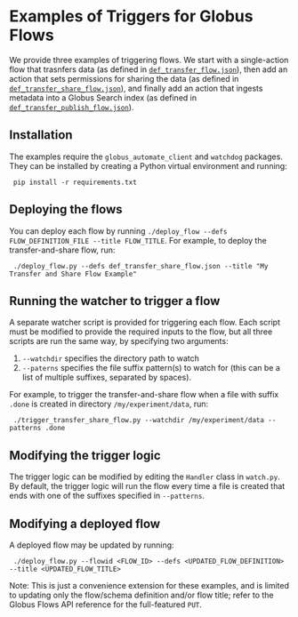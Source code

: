 # Examples of Triggers for Globus Flows

We provide three examples of triggering flows. We start with a single-action flow that trasnfers data (as defined in [`def_transfer_flow.json`](https://github.com/globus/globus-flows-trigger-examples/blob/main/def_transfer_flow.json)), then add an action that sets permissions for sharing the data (as defined in [`def_transfer_share_flow.json`](https://github.com/globus/globus-flows-trigger-examples/blob/main/def_transfer_share_flow.json)), and finally add an action that ingests metadata into a Globus Search index (as defined in [`def_transfer_publish_flow.json`](https://github.com/globus/globus-flows-trigger-examples/blob/main/def_transfer_publish_flow.json)).

## Installation
The examples require the `globus_automate_client` and `watchdog` packages. They can be installed by creating a Python virtual environment and running:

     pip install -r requirements.txt

## Deploying the flows
You can deploy each flow by running `./deploy_flow --defs FLOW_DEFINITION_FILE --title FLOW_TITLE`. For example, to deploy the transfer-and-share flow, run:

     ./deploy_flow.py --defs def_transfer_share_flow.json --title "My Transfer and Share Flow Example"
 
## Running the watcher to trigger a flow
A separate watcher script is provided for triggering each flow. Each script must be modified to provide the required inputs to the flow, but all three scripts are run the same way, by specifying two arguments:

1. `--watchdir` specifies the directory path to watch
1. `--paterns` specifies the file suffix pattern(s) to watch for (this can be a list of multiple suffixes, separated by spaces).

For example, to trigger the transfer-and-share flow when a file with suffix `.done` is created in directory `/my/experiment/data`, run:

     ./trigger_transfer_share_flow.py --watchdir /my/experiment/data --patterns .done

## Modifying the trigger logic
The trigger logic can be modified by editing the `Handler` class in `watch.py`. By default, the trigger logic will run the flow every time a file is created that ends with one of the suffixes specified in `--patterns`.

## Modifying a deployed flow
A deployed flow may be updated by running:

     ./deploy_flow.py --flowid <FLOW_ID> --defs <UPDATED_FLOW_DEFINITION> --title <UPDATED_FLOW_TITLE>

Note: This is just a convenience extension for these examples, and is limited to updating only the flow/schema definition and/or flow title; refer to the Globus Flows API reference for the full-featured `PUT`.
